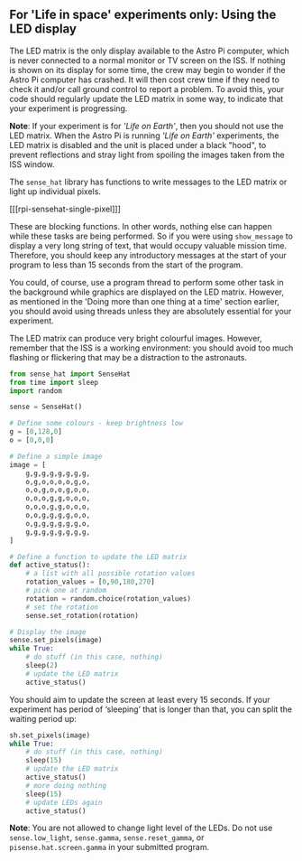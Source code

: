 ## For 'Life in space' experiments only: Using the LED display

The LED matrix is the only display available to the Astro Pi computer, which is never connected to a normal monitor or TV screen on the ISS. If nothing is shown on its display for some time, the crew may begin to wonder if the Astro Pi computer has crashed. It will then cost crew time if they need to check it and/or call ground control to report a problem. To avoid this, your code should regularly update the LED matrix in some way, to indicate that your experiment is progressing. 

**Note**: If your experiment is for _'Life on Earth'_, then you should not use the LED matrix. When the Astro Pi is running _'Life on Earth'_ experiments, the LED matrix is disabled and the unit is placed under a black "hood", to prevent reflections and stray light from spoiling the images taken from the ISS window.

The `sense_hat` library has functions to write messages to the LED matrix or light up individual pixels.

[[[rpi-sensehat-single-pixel]]]

These are blocking functions. In other words, nothing else can happen while these tasks are being performed. So if you were using `show_message` to display a very long string of text, that would occupy valuable mission time. Therefore, you should keep any introductory messages at the start of your program to less than 15 seconds from the start of the program.

You could, of course, use a program thread to perform some other task in the background while graphics are displayed on the LED matrix. However, as mentioned in the 'Doing more than one thing at a time' section earlier, you should avoid using threads unless they are absolutely essential for your experiment.

The LED matrix can produce very bright colourful images. However, remember that the ISS is a working environment: you should avoid too much flashing or flickering that may be a distraction to the astronauts.

```python
from sense_hat import SenseHat
from time import sleep
import random

sense = SenseHat()

# Define some colours - keep brightness low
g = [0,128,0]
o = [0,0,0]

# Define a simple image
image = [
    g,g,g,g,g,g,g,g,
    o,g,o,o,o,o,g,o,
    o,o,g,o,o,g,o,o,
    o,o,o,g,g,o,o,o,
    o,o,o,g,g,o,o,o,
    o,o,g,g,g,g,o,o,
    o,g,g,g,g,g,g,o,
    g,g,g,g,g,g,g,g,
]

# Define a function to update the LED matrix
def active_status():
    # a list with all possible rotation values
    rotation_values = [0,90,180,270]
    # pick one at random
    rotation = random.choice(rotation_values)
    # set the rotation
    sense.set_rotation(rotation)

# Display the image
sense.set_pixels(image)
while True:
    # do stuff (in this case, nothing)
    sleep(2)
    # update the LED matrix
    active_status()
```

You should aim to update the screen at least every 15 seconds.
If your experiment has period of ‘sleeping’ that is longer than that, you can split the waiting period up:

```python
sh.set_pixels(image)
while True:
    # do stuff (in this case, nothing)
    sleep(15)
    # update the LED matrix
    active_status()
    # more doing nothing
    sleep(15)
    # update LEDs again
    active_status()
```

**Note**: You are not allowed to change light level of the LEDs. Do not use `sense.low_light`, `sense.gamma`, `sense.reset_gamma`, or `pisense.hat.screen.gamma` in your submitted program.